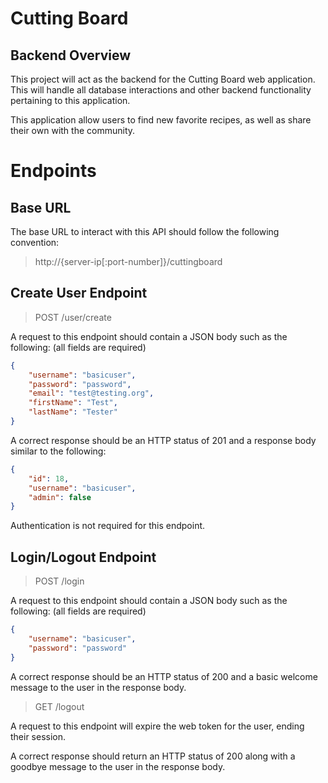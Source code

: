 # Cutting Board 

## Backend Overview
This project will act as the backend for the Cutting Board web application. This will handle all database interactions and other backend functionality pertaining to this application. 

This application allow users to find new favorite recipes, as well as share their own with the community. 

# Endpoints
## Base URL
The base URL to interact with this API should follow the following convention:
> http://{server-ip[:port-number]}/cuttingboard
## Create User Endpoint
> POST /user/create

A request to this endpoint should contain a JSON body such as the following:
(all fields are required)
```json
{
    "username": "basicuser",
    "password": "password",
    "email": "test@testing.org",
    "firstName": "Test",
    "lastName": "Tester"
}
```
A correct response should be an HTTP status of 201 and a response body similar to the following:
```json
{
    "id": 18,
    "username": "basicuser",
    "admin": false
}
```
Authentication is not required for this endpoint.

## Login/Logout Endpoint
> POST /login

A request to this endpoint should contain a JSON body such as the following:
(all fields are required)
```json
{
    "username": "basicuser",
    "password": "password"
}
```
A correct response should be an HTTP status of 200 and a basic welcome message to the user in the response body.

>GET /logout

A request to this endpoint will expire the web token for the user, ending their session.

A correct response should return an HTTP status of 200 along with a goodbye message to the user in the response body.
